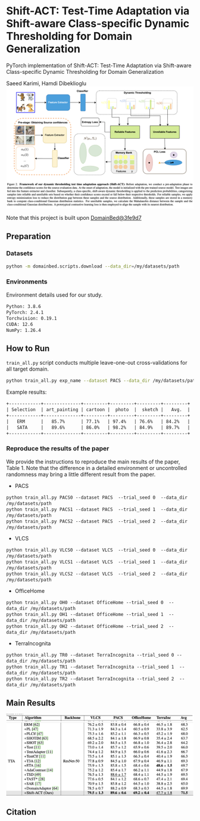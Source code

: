 # Shift-ACT: Test-Time Adaptation via Shift-aware Class-specific Dynamic Thresholding for Domain Generalization

PyTorch implementation of Shift-ACT: Test-Time Adaptation via Shift-aware Class-specific Dynamic Thresholding for Domain Generalization

Saeed Karimi, Hamdi Dibeklioglu
![Figure Description](figures/Fig.png)

Note that this project is built upon [DomainBed@3fe9d7](https://github.com/facebookresearch/DomainBed/tree/3fe9d7bb4bc14777a42b3a9be8dd887e709ec414)

## Preparation

### Datasets

```sh
python -m domainbed.scripts.download --data_dir=/my/datasets/path
```

### Environments

Environment details used for our study.

```
Python: 3.8.6
PyTorch: 2.4.1
Torchvision: 0.19.1
CUDA: 12.6
NumPy: 1.26.4
```

## How to Run

`train_all.py` script conducts multiple leave-one-out cross-validations for all target domain.

```sh
python train_all.py exp_name --dataset PACS --data_dir /my/datasets/path
```

Example results:

```
+------------+--------------+---------+---------+---------+---------+
| Selection  | art_painting | cartoon |  photo  |  sketch |   Avg.  |
+------------+--------------+---------+---------+---------+---------+
|   ERM      |   85.7%      | 77.1%   | 97.4%   | 76.6%   | 84.2%   |
|   SATA     |   89.6%      | 86.0%   | 98.2%   | 84.9%   | 89.7%   |
+------------+--------------+---------+---------+---------+---------+
```

### Reproduce the results of the paper

We provide the instructions to reproduce the main results of the paper, Table 1.
Note that the difference in a detailed environment or uncontrolled randomness may bring a little different result from the paper.

- PACS

```
python train_all.py PACS0 --dataset PACS  --trial_seed 0  --data_dir /my/datasets/path
python train_all.py PACS1 --dataset PACS  --trial_seed 1  --data_dir /my/datasets/path
python train_all.py PACS2 --dataset PACS  --trial_seed 2  --data_dir /my/datasets/path
```

- VLCS

```
python train_all.py VLCS0 --dataset VLCS  --trial_seed 0  --data_dir /my/datasets/path
python train_all.py VLCS1 --dataset VLCS  --trial_seed 1  --data_dir /my/datasets/path
python train_all.py VLCS2 --dataset VLCS  --trial_seed 2  --data_dir /my/datasets/path
```

- OfficeHome

```
python train_all.py OH0 --dataset OfficeHome --trial_seed 0  --data_dir /my/datasets/path
python train_all.py OH1 --dataset OfficeHome --trial_seed 1  --data_dir /my/datasets/path
python train_all.py OH2 --dataset OfficeHome --trial_seed 2  --data_dir /my/datasets/path
```

- TerraIncognita

```
python train_all.py TR0 --dataset TerraIncognita --trial_seed 0 --data_dir /my/datasets/path
python train_all.py TR1 --dataset TerraIncognita --trial_seed 1  --data_dir /my/datasets/path
python train_all.py TR2 --dataset TerraIncognita --trial_seed 2  --data_dir /my/datasets/path
```

## Main Results

![Figure Description](figures/head.png)
![Figure Description](figures/results.png)

## Citation
